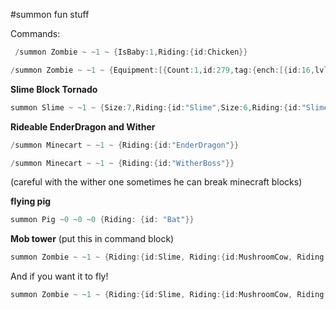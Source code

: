 #summon fun stuff

Commands:

```powershell
 /summon Zombie ~ ~1 ~ {IsBaby:1,Riding:{id:Chicken}}
```

```powershell
/summon Zombie ~ ~1 ~ {Equipment:[{Count:1,id:279,tag:{ench:[{id:16,lvl:3}]}},{Count:1,id:301,tag:{ench:[{id:2,lvl:4}]}},{Count:1,id:300,tag:{ench:[{id:4,lvl:3}]}},{Count:1,id:307,tag:{ench:[{id:4,lvl:1}]}},{Count:1,id:310,tag:{ench:[{id:5,lvl:1}]}}],CustomName:Chicken Jockey,CustomNameVisible:1,Attributes:[{Name:generic.maxHealth,Base:100},{Name:generic.movementSpeed,Base:0.5},{Name:generic.attackDamage,Base:10},{Name:generic.followRange,Base:10},{Name:generic.knockbackResistance,Base:10}],IsBaby:1,DropChances:[1.0F,1.0F,1.0F,1.0F,1.0F],Riding:{id:Chicken}}
```

**Slime Block Tornado**
```powershell
summon Slime ~ ~1 ~ {Size:7,Riding:{id:"Slime",Size:6,Riding:{id:"Slime",Size:5,Riding:{id:"Slime",Size:4,Riding:{id:"Slime",Size:3,Riding:{id:"Slime",Size:2,Riding:{id:"Slime",Size:1}}}}}}} 
```

**Rideable EnderDragon and Wither**
```powershell
/summon Minecart ~ ~1 ~ {Riding:{id:"EnderDragon"}}
```
```powershell
/summon Minecart ~ ~1 ~ {Riding:{id:"WitherBoss"}} 
```
(careful with the wither one sometimes he can break minecraft blocks) 

**flying pig**
```powershell
summon Pig ~0 ~0 ~0 {Riding: {id: "Bat"}} 
```

**Mob tower**
(put this in command block) 
```powershell
summon Zombie ~ ~1 ~ {Riding:{id:Slime, Riding:{id:MushroomCow, Riding:{id:Creeper, Riding:{id:Villager, Riding:{id:Skeleton, Riding:{id:Spider, Riding:{id:Chicken, Riding:{id:Pig, Riding:{id:Cow, Riding:{id:Sheep, Riding:{id:PigZombie, Riding:{id:Enderman,Riding:{id:CaveSpider, Riding:{id:SnowMan, Riding:{id:Witch}}}}}}}}}}}}}}}} 
```
And if you want it to fly!
```powershell
summon Zombie ~ ~1 ~ {Riding:{id:Slime, Riding:{id:MushroomCow, Riding:{id:Creeper, Riding:{id:Villager, Riding:{id:Skeleton, Riding:{id:Spider, Riding:{id:Chicken, Riding:{id:Pig, Riding:{id:Cow, Riding:{id:Sheep, Riding:{id:PigZombie, Riding:{id:Enderman,Riding:{id:CaveSpider, Riding:{id:SnowMan, Riding:{id:Witch, Riding:{id:Bat}}}}}}}}}}}}}}}}
